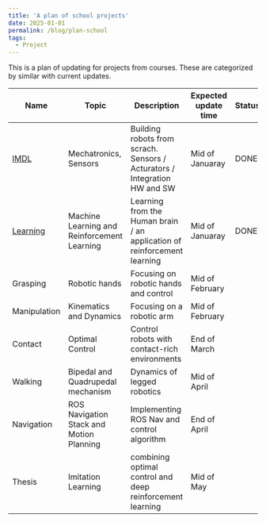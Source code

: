 ```yaml
---
title: 'A plan of school projects'
date: 2025-01-01
permalink: /blog/plan-school
tags:
  - Project
---
```


This is a plan of updating for projects from courses. These are categorized by similar with current updates.

| Name | Topic | Description | Expected update time | Status |
|---|---|---|---|---|
| [IMDL](https://mars-hss.github.io/course-project/imdl) | Mechatronics, Sensors | Building robots from scrach. Sensors / Acturators / Integration HW and SW | Mid of Januaray | DONE |
| [Learning](https://mars-hss.github.io/course-project/learning) | Machine Learning and Reinforcement Learning | Learning from the Human brain / an application of reinforcement learning | Mid of Januaray | DONE |
| Grasping | Robotic hands | Focusing on robotic hands and control | Mid of February |  |
| Manipulation | Kinematics and Dynamics | Focusing on a robotic arm | Mid of February |  |
| Contact | Optimal Control | Control robots with contact-rich environments | End of March |  |
| Walking | Bipedal and Quadrupedal mechanism | Dynamics of legged robotics | Mid of April |  |
| Navigation | ROS Navigation Stack and Motion Planning | Implementing ROS Nav and control algorithm | End of April |  |
| Thesis | Imitation Learning | combining optimal control and deep reinforcement learning | Mid of May |  |